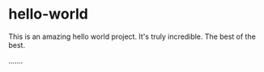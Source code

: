 # hello-world

This is an amazing hello world project. It's truly incredible. The best of the best.

.......
